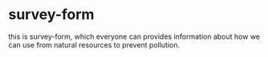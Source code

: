 # survey-form
this is survey-form, which everyone can provides information about how we can use from natural resources to prevent pollution. 
